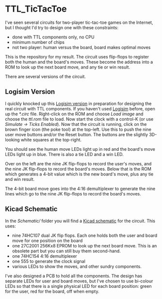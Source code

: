 # TTL_TicTacToe

I've seen several circuits for two-player tic-tac-toe games on the Internet,
but I thought I'd try to design one with these constraints:

 + done with TTL components only, no CPU
 + minimum number of chips
 + not two player: human versus the board, board makes optimal moves

This is the repository for my result. The circuit uses flip-flops to
register both the human and the board's moves. These become the address
into a ROM to look up the next board move, and any tie or win result.

There are several versions of the circuit.

## Logisim Version

I quickly knocked up this [Logisim version](ttt_wkt.circ) in preparation for
designing the real circuit with TTL components. If you haven't used
[Logisim](http://www.cburch.com/logisim/) before, open up the _*.circ_
file. Right-click on the ROM and choose *Load image* and choose the
_ttl.rom_ file to load. Now start the clock with a control-K (or use
_Simulate -> Ticks Enabled_). Now that the circuit is running, click on
the brown finger icon (the poke tool) at the top-left. Use this to push
the nine user move buttons and/or the Reset button. The buttons are the
slightly 3D-looking white squares at the top-right.

You should see the human move LEDs light up in red and the board's move
LEDs light up in blue. There is also a tie LED and a win LED.

Over on the left are the nine JK flip-flops to record the user's moves,
and the nine JK flip-flops to record the board's moves. Below that is
the ROM which generates a 4-bit value which is the new board's move,
plus any tie and win result.

The 4-bit board move goes into the 4:16 demultiplexer to generate the nine
lines which go to the nine JK flip-flops to record the board's moves.

## Kicad Schematic

In the _Schematic/_ folder you will find a
[Kicad schematic](Schematic/schematic.pdf) for the circuit. This uses:

 + nine 74HC107 dual JK flip flops. Each one holds both the user and board
   move for one position on the board
 + one 27C2001 256Kx8 EPROM to look up the next board move. This is an
   obsolete part but you can still buy them second-hand.
 + one 74HC154 4:16 demultiplexer
 + one 555 to generate the clock signal
 + various LEDs to show the moves, and other sundry components.

I've also designed a PCB to hold all the components. The design has
separate LEDs for user and board moves, but I've chosen to use bi-colour
LEDs so that there is a single physical LED for each board position:
green for the user, red for the board, off when empty.
